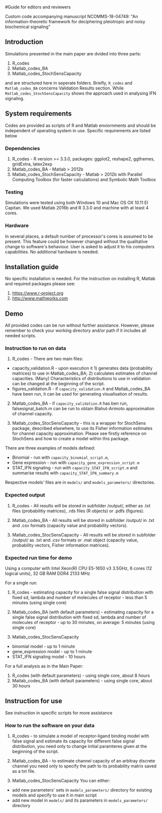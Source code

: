 #Guide for editors and reviewers

Custom code accompanying manuscript NCOMMS-18-04749:
"An information-theoretic framework for deciphering pleiotropic and noisy biochemical signaling"


## Introduction

Simulations presented in the main paper are dvided into three parts:

1. R_codes
2. Matlab_codes_BA
3. Matlab_codes_StochSensCapacity

and are structured here in seperate folders. Briefly, `R_codes` and `Matlab_codes_BA` concerns Validation Results section. While `Matlab_codes_StochSensCapacity` shows the approach used in analysing IFN signaling.

## System requirements

Codes are provided as scripts of R and Matlab enviornments and should be independent of operating system in use.
Specific requirements are listed below

### Dependencies
1. R_codes - R version >= 3.3.0, packages: ggplot2, reshape2, ggthemes, gridExtra, latex2exp
2. Matlab_codes_BA - Matlab > 2012b
3. Matlab_codes_StochSensCapacity - Matlab > 2012b with Parallel Computing Toolbox (for faster calculations) and Symbolic Math Toolbox

### Testing
Simulations were tested using both Windows 10 and Mac OS OX 10.11 El Capitan. We used Matlab 2016b and R 3.3.0 and machine with at least 4 cores.

### Hardware
In several places, a default number of processor's cores is assumed to be present. This feature could be however changed without the qualitative change to software's behaviour. User is asked to adjust it to his computers capabilities. 
No additional hardware is needed.


## Installation guide

No specific installation is needed. For the instruction on installing R, Matlab and required packages please see:

1. https://www.r-project.org
2. http://www.mathworks.com


## Demo

All provided codes can be run without further assistance. However, please remember to check your working directory and/or path if it includes all needed scripts.

### Instruction to run on data

1. R_codes - There are two main files:

* capacity_validation.R - upon execution it 1) generates data (probability matrices) to use in Matlab_codes_BA; 2) calculates estimates of channel capacities. (Many) Characteristics of distributions to use in validation can be changed at the beginning of the script.
* figures_validation.R - if `capacity_validation.R` and Matlab_codes_BA have been run, it can be used for generating visualisation of results.

2. Matlab_codes_BA - if `capacity_validation.R` has ben run, falsesignal_batch.m can be run to obtain Blahut-Arimoto approximation of channel capacity.

3. Matlab_codes_StocSensCapacity - this is a wrapper for StochSens package, described elsewhere, to use its Fisher information estimates for channel capacity approximation. Please see firstly reference on StochSens and how to create a model within this package.

There are three examples of models defined:

* Binomial - run with `capacity_binomial_script.m`, 
* Gene expression - run with `capacity_gene_expression_script.m`
* STAT_IFN signaling - run with `capacity_STAT_IFN_script.m` and summarise results with `capacity_STAT_IFN_summary.m`

Respective models' files are in `models/` and `models_parameters/` directories.

### Expected output

1. R_codes - All results will be stored in subfolder /output/, either as .txt files (probabilitiy matrices), .rds files (R objects) or .pdfs (figures).

2. Matlab_codes_BA - All results will be stored in subfolder /output/ in .txt and .csv formats (capacity value and probability vectors).

3. Matlab_codes_StocSensCapacity - All results will be stored in subfolder /output/ as .txt and .csv formats or .mat object (capacity value, probability vectors, Fisher information matrices).

### Expected run time for demo

Using a computer with Intel Xeon(R) CPU E5-1650 v3 3.5GHz, 6 cores (12 logical units), 32 GB RAM DDR4 2133 MHz

For a single run:

1. R_codes - estimating capacity for a single false signal distribution with fixed sd, lambda and number of molecules of receptor - less than 5 minutes (using single core)

2. Matlab_codes_BA (with default parameters) - estimating capacity for a single false signal distribution with fixed sd, lambda and number of molecules of receptor - up to 30 minutes, on average: 5 minutes (using single core)

3. Matlab_codes_StocSensCapacity
* binomial model - up to 1 minute
* gene_expression model - up to 1 minute
* STAT_IFN signaling model - 10 hours


For a full analysis as in the Main Paper: 

1. R_codes (with default parameters) - using single core, about 8 hours 
2. Matlab_codes_BA (with default parameters) - using single core, about 30 hours


## Instruction for use

See instruction in specific scripts for more assistance

### How to run the software on your data

1. R_codes - to simulate a model of receptor-ligand binding model with false signal and estimate its capacity for different false signal distribution, you need only to change initial paramteres given at the beginning of the script.

2. Matlab_codes_BA - to estimate channel capacity of an arbitray discrete channel you need only to specify the path to its probability matrix saved as a txt file.

3. Matlab_codes_StocSensCapacity
You can either:
* add new parameters' sets in `models_parameters/` directory for existing models and specify to use it in main script
* add new model in `models/` and its parameters in `models_parameters/` directory 
